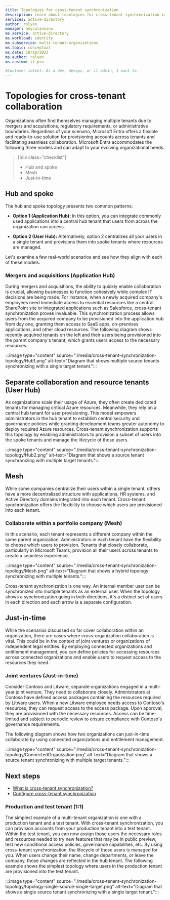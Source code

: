 ```yaml
---
title: Topologies for cross-tenant synchronization
description: Learn about topologies for cross-tenant synchronization in Microsoft Entra ID.
services: active-directory
author: rolyon
manager: amycolannino
ms.service: active-directory
ms.workload: identity
ms.subservice: multi-tenant-organizations
ms.topic: conceptual
ms.date: 10/18/2023
ms.author: rolyon
ms.custom: it-pro

#Customer intent: As a dev, devops, or it admin, I want to
---
```


# Topologies for cross-tenant collaboration

Organizations often find themselves managing multiple tenants due to mergers and acquisitions, regulatory requirements, or administrative boundaries. Regardless of your scenario, Microsoft Entra offers a flexible and ready-to-use solution for provisioning accounts across tenants and facilitating seamless collaboration. Microsoft Entra accommodates the following three models and can adapt to your evolving organizational needs.

> [!div class="checklist"]
> - Hub and spoke
> - Mesh
> - Just-in-time

## Hub and spoke
The hub and spoke topology presents two common patterns:

* **Option 1 (Application Hub):** In this option, you can integrate commonly used applications into a central hub tenant that users from across the organization can access. 

* **Option 2 (User Hub):** Alternatively, option 2 centralizes all your users in a single tenant and provisions them into spoke tenants where resources are managed.


Let's examine a few real-world scenarios and see how they align with each of these models.
### Mergers and acquisitions (Application Hub)

During mergers and acquisitions, the ability to quickly enable collaboration is crucial, allowing businesses to function cohesively while complex IT decisions are being made. For instance, when a newly acquired company's employees need immediate access to essential resources like a central SharePoint site or integrated applications such as Salesforce, cross-tenant synchronization proves invaluable. This synchronization process allows users from the acquired company to be provisioned into the application hub from day one, granting them access to SaaS apps, on-premises applications, and other cloud resources. The following diagram shows recently acquired tenants on the left and their users being provisioned into the parent company's tenant, which grants users access to the necessary resources.

:::image type="content" source="./media/cross-tenant-synchronization-topology/Hub1.png" alt-text="Diagram that shows multiple source tenants synchronizing with a single target tenant.":::

## Separate collaboration and resource tenants (User Hub)

As organizations scale their usage of Azure, they often create dedicated tenants for managing critical Azure resources. Meanwhile, they rely on a central hub tenant for user provisioning. This model empowers administrators in the hub tenant to establish central security and governance policies while granting development teams greater autonomy to deploy required Azure resources. Cross-tenant synchronization supports this topology by enabling administrators to provision a subset of users into the spoke tenants and manage the lifecycle of those users.

:::image type="content" source="./media/cross-tenant-synchronization-topology/Hub2.png" alt-text="Diagram that shows a source tenant synchronizing with multiple target tenants.":::

## Mesh
While some companies centralize their users within a single tenant, others have a more decentralized structure with applications, HR systems, and Active Directory domains integrated into each tenant. Cross-tenant synchronization offers the flexibility to choose which users are provisioned into each tenant.

### Collaborate within a portfolio company (Mesh)
In this scenario, each tenant represents a different company within the same parent organization. Administrators in each tenant have the flexibility to choose which users to provision. Tenants that closely collaborate, particularly in Microsoft Teams, provision all their users across tenants to create a seamless experience. 

:::image type="content" source="./media/cross-tenant-synchronization-topology/Mesh.png" alt-text="Diagram that shows a hybrid topology synchronizing with multiple tenants.":::

Cross-tenant synchronization is one way. An internal member user can be synchronized into multiple tenants as an external user. When the topology shows a synchronization going in both directions, it's a distinct set of users in each direction and each arrow is a separate configuration.

## Just-in-time 
While the scenarios discussed so far cover collaboration within an organization, there are cases where cross-organization collaboration is vital. This could be in the context of joint ventures or organizations of independent legal entities. By employing connected organizations and entitlement management, you can define policies for accessing resources across connected organizations and enable users to request access to the resources they need.

### Joint ventures (Just-in-time)
Consider Contoso and Litware, separate organizations engaged in a multi-year joint venture. They need to collaborate closely. Administrators at Contoso have defined access packages containing the resources required by Litware users. When a new Litware employee needs access to Contoso's resources, they can request access to the access package. Upon approval, they are provisioned with the necessary resources. Access can be time-limited and subject to periodic review to ensure compliance with Contoso's governance requirements.

The following diagram shows how two organizations can just-in-time collaborate by using connected organizations and entitlement management.

:::image type="content" source="./media/cross-tenant-synchronization-topology/ConnectedOrganization.png" alt-text="Diagram that shows a source tenant synchronizing with multiple target tenants.":::

## Next steps

- [What is cross-tenant synchronization?](cross-tenant-synchronization-overview.md)
- [Configure cross-tenant synchronization](cross-tenant-synchronization-configure.md)


### Production and test tenant (1:1)

The simplest example of a multi-tenant organization is one with a production tenant and a test tenant. With cross-tenant synchronization, you can provision accounts from your production tenant into a test tenant. Within the test tenant, you can now assign those users the necessary roles and resources needed to try new features that may be in public preview, test new conditional access policies, governance capabilities, etc. By using cross-tenant synchronization, the lifecycle of these users is managed for you. When users change their name, change departments, or leave the company, those changes are reflected in the hub tenant. The following example shows the simplest topology where users in the production tenant are provisioned into the test tenant. 

:::image type="content" source="./media/cross-tenant-synchronization-topology/topology-single-source-single-target.png" alt-text="Diagram that shows a single source tenant synchronizing with a single target tenant.":::

